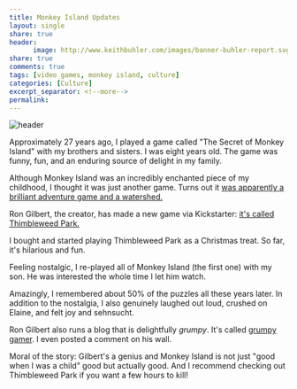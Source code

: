 ```yaml
---
title: Monkey Island Updates
layout: single
share: true
header:
      image: http://www.keithbuhler.com/images/banner-buhler-report.svg
share: true
comments: true
tags: [video games, monkey island, culture]
categories: [Culture]
excerpt_separator: <!--more-->
permalink: 
---
```


![header](https://pbs.twimg.com/media/Bp3nUBYCcAAW80Q.jpg)

Approximately 27 years ago, I played a game called "The Secret of Monkey Island" with my brothers and sisters. I was eight years old. The game was funny, fun, and an enduring source of delight in my family. 


Although Monkey Island was an incredibly enchanted piece of my childhood, I thought it was just another game. Turns out it [was apparently a brilliant adventure game and a watershed.](https://www.filfre.net/2017/03/monkey-island-or-how-ron-gilbert-made-an-adventure-game-that-didnt-suck/) 

Ron Gilbert, the creator, has made a new game via Kickstarter: [it's called Thimbleweed Park.](https://thimbleweedpark.com/) 


I bought and started playing Thimbleweed Park as a Christmas treat. So far, it's hilarious and fun. 

Feeling nostalgic, I re-played all of Monkey Island (the first one) with my son. He was interested the whole time I let him watch. 

Amazingly, I remembered about 50% of the puzzles all these years later. In addition to the nostalgia, I also genuinely laughed out loud, crushed on Elaine, and felt joy and sehnsucht. 


Ron Gilbert also runs a blog that is delightfully *grumpy*. It's called [grumpy gamer](https://grumpygamer.com/). I even posted a comment on his wall. 


Moral of the story: Gilbert's a genius and Monkey Island is not just "good when I was a child" good but actually good. And I recommend checking out Thimbleweed Park if you want a few hours to kill!